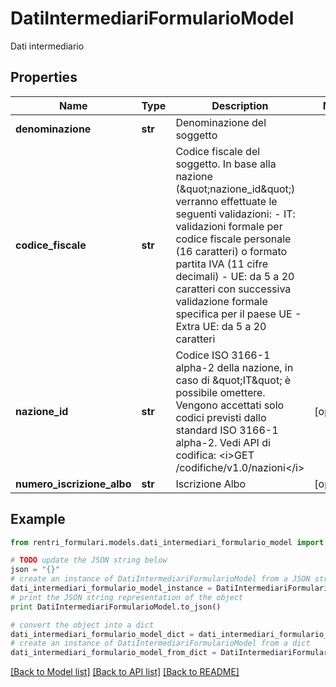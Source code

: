 # DatiIntermediariFormularioModel

Dati intermediario

## Properties
Name | Type | Description | Notes
------------ | ------------- | ------------- | -------------
**denominazione** | **str** | Denominazione del soggetto | 
**codice_fiscale** | **str** | Codice fiscale del soggetto. In base alla nazione (\&quot;nazione_id\&quot;) verranno effettuate le seguenti validazioni: - IT: validazioni formale per codice fiscale personale (16 caratteri) o formato partita IVA (11 cifre decimali) - UE: da 5 a 20 caratteri con successiva validazione formale specifica per il paese UE - Extra UE: da 5 a 20 caratteri | 
**nazione_id** | **str** | Codice ISO 3166-1 alpha-2 della nazione, in caso di \&quot;IT\&quot; è possibile omettere.  Vengono accettati solo codici previsti dallo standard ISO 3166-1 alpha-2.  Vedi API di codifica: &lt;i&gt;GET /codifiche/v1.0/nazioni&lt;/i&gt; | [optional] 
**numero_iscrizione_albo** | **str** | Iscrizione Albo | [optional] 

## Example

```python
from rentri_formulari.models.dati_intermediari_formulario_model import DatiIntermediariFormularioModel

# TODO update the JSON string below
json = "{}"
# create an instance of DatiIntermediariFormularioModel from a JSON string
dati_intermediari_formulario_model_instance = DatiIntermediariFormularioModel.from_json(json)
# print the JSON string representation of the object
print DatiIntermediariFormularioModel.to_json()

# convert the object into a dict
dati_intermediari_formulario_model_dict = dati_intermediari_formulario_model_instance.to_dict()
# create an instance of DatiIntermediariFormularioModel from a dict
dati_intermediari_formulario_model_from_dict = DatiIntermediariFormularioModel.from_dict(dati_intermediari_formulario_model_dict)
```
[[Back to Model list]](../README.md#documentation-for-models) [[Back to API list]](../README.md#documentation-for-api-endpoints) [[Back to README]](../README.md)


